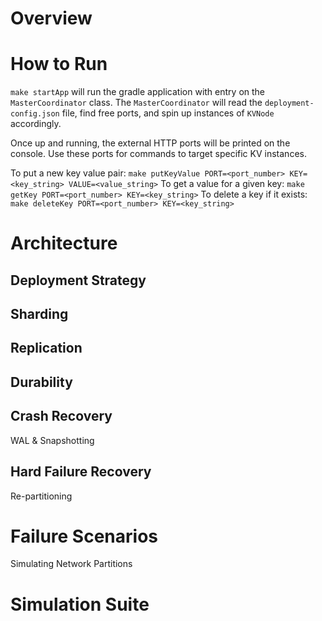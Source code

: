 # Overview

# How to Run

`make startApp` will run the gradle application with entry on the `MasterCoordinator` class.
The `MasterCoordinator` will read the `deployment-config.json` file, find free ports, and spin up instances of `KVNode`
accordingly.

Once up and running, the external HTTP ports will be printed on the console. Use these ports for commands to target 
specific KV instances. 

To put a new key value pair: `make putKeyValue PORT=<port_number> KEY=<key_string> VALUE=<value_string>`
To get a value for a given key: `make getKey PORT=<port_number> KEY=<key_string>`
To delete a key if it exists: `make deleteKey PORT=<port_number> KEY=<key_string>`

# Architecture

## Deployment Strategy

## Sharding

## Replication

## Durability

## Crash Recovery

WAL & Snapshotting

## Hard Failure Recovery

Re-partitioning

# Failure Scenarios

Simulating Network Partitions

# Simulation Suite